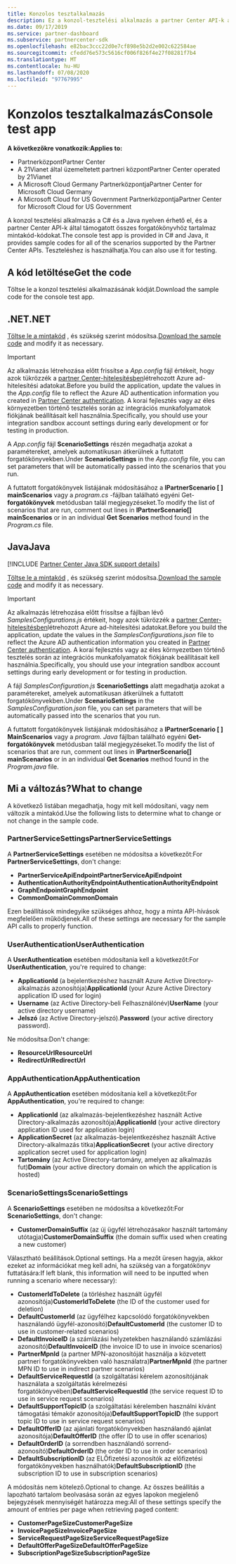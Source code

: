 ```yaml
---
title: Konzolos tesztalkalmazás
description: Ez a konzol-tesztelési alkalmazás a partner Center API-k által támogatott összes forgatókönyvhöz tartalmaz mintakód-kódot. Teszteléshez is használhatja.
ms.date: 09/17/2019
ms.service: partner-dashboard
ms.subservice: partnercenter-sdk
ms.openlocfilehash: e82bac3ccc22d0e7cf898e5b2d2e002c622584ae
ms.sourcegitcommit: cfedd76e573c5616cf006f826f4e27f08281f7b4
ms.translationtype: MT
ms.contentlocale: hu-HU
ms.lasthandoff: 07/08/2020
ms.locfileid: "97767995"
---
```

# <a name="console-test-app"></a><span data-ttu-id="da717-104">Konzolos tesztalkalmazás</span><span class="sxs-lookup"><span data-stu-id="da717-104">Console test app</span></span>

<span data-ttu-id="da717-105">**A következőkre vonatkozik:**</span><span class="sxs-lookup"><span data-stu-id="da717-105">**Applies to:**</span></span>

- <span data-ttu-id="da717-106">Partnerközpont</span><span class="sxs-lookup"><span data-stu-id="da717-106">Partner Center</span></span>
- <span data-ttu-id="da717-107">A 21Vianet által üzemeltetett partneri központ</span><span class="sxs-lookup"><span data-stu-id="da717-107">Partner Center operated by 21Vianet</span></span>
- <span data-ttu-id="da717-108">A Microsoft Cloud Germany Partnerközpontja</span><span class="sxs-lookup"><span data-stu-id="da717-108">Partner Center for Microsoft Cloud Germany</span></span>
- <span data-ttu-id="da717-109">A Microsoft Cloud for US Government Partnerközpontja</span><span class="sxs-lookup"><span data-stu-id="da717-109">Partner Center for Microsoft Cloud for US Government</span></span>

<span data-ttu-id="da717-110">A konzol tesztelési alkalmazás a C# és a Java nyelven érhető el, és a partner Center API-k által támogatott összes forgatókönyvhöz tartalmaz mintakód-kódokat.</span><span class="sxs-lookup"><span data-stu-id="da717-110">The console test app is provided in C# and Java, it provides sample codes for all of the scenarios supported by the Partner Center APIs.</span></span> <span data-ttu-id="da717-111">Teszteléshez is használhatja.</span><span class="sxs-lookup"><span data-stu-id="da717-111">You can also use it for testing.</span></span>

## <a name="get-the-code"></a><span data-ttu-id="da717-112">A kód letöltése</span><span class="sxs-lookup"><span data-stu-id="da717-112">Get the code</span></span>

<span data-ttu-id="da717-113">Töltse le a konzol tesztelési alkalmazásának kódját.</span><span class="sxs-lookup"><span data-stu-id="da717-113">Download the sample code for the console test app.</span></span>

## <a name="net"></a><span data-ttu-id="da717-114">.NET</span><span class="sxs-lookup"><span data-stu-id="da717-114">.NET</span></span>

<span data-ttu-id="da717-115">[Töltse le a mintakód](https://go.microsoft.com/fwlink/p/?LinkId=746682) , és szükség szerint módosítsa.</span><span class="sxs-lookup"><span data-stu-id="da717-115">[Download the sample code](https://go.microsoft.com/fwlink/p/?LinkId=746682) and modify it as necessary.</span></span>

> [!IMPORTANT]
> <span data-ttu-id="da717-116">Az alkalmazás létrehozása előtt frissítse a *App.config* fájl értékeit, hogy azok tükrözzék a [partner Center-hitelesítésben](partner-center-authentication.md)létrehozott Azure ad-hitelesítési adatokat.</span><span class="sxs-lookup"><span data-stu-id="da717-116">Before you build the application, update the values in the *App.config* file to reflect the Azure AD authentication information you created in [Partner Center authentication](partner-center-authentication.md).</span></span> <span data-ttu-id="da717-117">A korai fejlesztés vagy az éles környezetben történő tesztelés során az integrációs munkafolyamatok fiókjának beállításait kell használnia.</span><span class="sxs-lookup"><span data-stu-id="da717-117">Specifically, you should use your integration sandbox account settings during early development or for testing in production.</span></span>

<span data-ttu-id="da717-118">A *App.config* fájl **ScenarioSettings** részén megadhatja azokat a paramétereket, amelyek automatikusan átkerülnek a futtatott forgatókönyvekben.</span><span class="sxs-lookup"><span data-stu-id="da717-118">Under **ScenarioSettings** in the *App.config* file, you can set parameters that will be automatically passed into the scenarios that you run.</span></span>

<span data-ttu-id="da717-119">A futtatott forgatókönyvek listájának módosításához a **IPartnerScenario \[ \] mainScenarios** vagy a *program.cs* -fájlban található egyéni Get- **forgatókönyvek** metódusban talál megjegyzéseket.</span><span class="sxs-lookup"><span data-stu-id="da717-119">To modify the list of scenarios that are run, comment out lines in **IPartnerScenario\[\] mainScenarios** or in an individual **Get Scenarios** method found in the *Program.cs* file.</span></span>

## <a name="java"></a><span data-ttu-id="da717-120">Java</span><span class="sxs-lookup"><span data-stu-id="da717-120">Java</span></span>

[!INCLUDE [Partner Center Java SDK support details](../includes/java-sdk-support.md)]

<span data-ttu-id="da717-121">[Töltse le a mintakód](https://go.microsoft.com/fwlink/p/?LinkId=2026887) , és szükség szerint módosítsa.</span><span class="sxs-lookup"><span data-stu-id="da717-121">[Download the sample code](https://go.microsoft.com/fwlink/p/?LinkId=2026887) and modify it as necessary.</span></span>

> [!IMPORTANT]
> <span data-ttu-id="da717-122">Az alkalmazás létrehozása előtt frissítse a fájlban lévő *SamplesConfigurations.js* értékeit, hogy azok tükrözzék a [partner Center-hitelesítésben](partner-center-authentication.md)létrehozott Azure ad-hitelesítési adatokat.</span><span class="sxs-lookup"><span data-stu-id="da717-122">Before you build the application, update the values in the *SamplesConfigurations.json* file to reflect the Azure AD authentication information you created in [Partner Center authentication](partner-center-authentication.md).</span></span> <span data-ttu-id="da717-123">A korai fejlesztés vagy az éles környezetben történő tesztelés során az integrációs munkafolyamatok fiókjának beállításait kell használnia.</span><span class="sxs-lookup"><span data-stu-id="da717-123">Specifically, you should use your integration sandbox account settings during early development or for testing in production.</span></span>

<span data-ttu-id="da717-124">A fájl *SamplesConfiguration.js* **ScenarioSettings** alatt megadhatja azokat a paramétereket, amelyek automatikusan átkerülnek a futtatott forgatókönyvekben.</span><span class="sxs-lookup"><span data-stu-id="da717-124">Under **ScenarioSettings** in the *SamplesConfiguration.json* file, you can set parameters that will be automatically passed into the scenarios that you run.</span></span>

<span data-ttu-id="da717-125">A futtatott forgatókönyvek listájának módosításához a **IPartnerScenario \[ \] MainScenarios** vagy a *program. Java* fájlban található egyéni **Get-forgatókönyvek** metódusban talál megjegyzéseket.</span><span class="sxs-lookup"><span data-stu-id="da717-125">To modify the list of scenarios that are run, comment out lines in **IPartnerScenario\[\] mainScenarios** or in an individual **Get Scenarios** method found in the *Program.java* file.</span></span>

## <a name="what-to-change"></a><span data-ttu-id="da717-126">Mi a változás?</span><span class="sxs-lookup"><span data-stu-id="da717-126">What to change</span></span>

<span data-ttu-id="da717-127">A következő listában megadhatja, hogy mit kell módosítani, vagy nem változik a mintakód.</span><span class="sxs-lookup"><span data-stu-id="da717-127">Use the following lists to determine what to change or not change in the sample code.</span></span>

### <a name="partnerservicesettings"></a><span data-ttu-id="da717-128">PartnerServiceSettings</span><span class="sxs-lookup"><span data-stu-id="da717-128">PartnerServiceSettings</span></span>

<span data-ttu-id="da717-129">A **PartnerServiceSettings** esetében ne módosítsa a következőt:</span><span class="sxs-lookup"><span data-stu-id="da717-129">For **PartnerServiceSettings**, don't change:</span></span>

- <span data-ttu-id="da717-130">**PartnerServiceApiEndpoint**</span><span class="sxs-lookup"><span data-stu-id="da717-130">**PartnerServiceApiEndpoint**</span></span>
- <span data-ttu-id="da717-131">**AuthenticationAuthorityEndpoint**</span><span class="sxs-lookup"><span data-stu-id="da717-131">**AuthenticationAuthorityEndpoint**</span></span>
- <span data-ttu-id="da717-132">**GraphEndpoint**</span><span class="sxs-lookup"><span data-stu-id="da717-132">**GraphEndpoint**</span></span>
- <span data-ttu-id="da717-133">**CommonDomain**</span><span class="sxs-lookup"><span data-stu-id="da717-133">**CommonDomain**</span></span>

<span data-ttu-id="da717-134">Ezen beállítások mindegyike szükséges ahhoz, hogy a minta API-hívások megfelelően működjenek.</span><span class="sxs-lookup"><span data-stu-id="da717-134">All of these settings are necessary for the sample API calls to properly function.</span></span>

### <a name="userauthentication"></a><span data-ttu-id="da717-135">UserAuthentication</span><span class="sxs-lookup"><span data-stu-id="da717-135">UserAuthentication</span></span>

<span data-ttu-id="da717-136">A **UserAuthentication** esetében módosítania kell a következőt:</span><span class="sxs-lookup"><span data-stu-id="da717-136">For **UserAuthentication**, you're required to change:</span></span>

- <span data-ttu-id="da717-137">**ApplicationId** (a bejelentkezéshez használt Azure Active Directory-alkalmazás azonosítója)</span><span class="sxs-lookup"><span data-stu-id="da717-137">**ApplicationId** (your Azure Active Directory application ID used for login)</span></span>
- <span data-ttu-id="da717-138">**Username** (az Active Directory-beli Felhasználónév)</span><span class="sxs-lookup"><span data-stu-id="da717-138">**UserName** (your active directory username)</span></span>
- <span data-ttu-id="da717-139">**Jelszó** (az Active Directory-jelszó).</span><span class="sxs-lookup"><span data-stu-id="da717-139">**Password** (your active directory password).</span></span>

<span data-ttu-id="da717-140">Ne módosítsa:</span><span class="sxs-lookup"><span data-stu-id="da717-140">Don't change:</span></span>

- <span data-ttu-id="da717-141">**ResourceUrl**</span><span class="sxs-lookup"><span data-stu-id="da717-141">**ResourceUrl**</span></span>
- <span data-ttu-id="da717-142">**RedirectUrl**</span><span class="sxs-lookup"><span data-stu-id="da717-142">**RedirectUrl**</span></span>

### <a name="appauthentication"></a><span data-ttu-id="da717-143">AppAuthentication</span><span class="sxs-lookup"><span data-stu-id="da717-143">AppAuthentication</span></span>

<span data-ttu-id="da717-144">A **AppAuthentication** esetében módosítania kell a következőt:</span><span class="sxs-lookup"><span data-stu-id="da717-144">For **AppAuthentication**, you're required to change:</span></span>

- <span data-ttu-id="da717-145">**ApplicationId** (az alkalmazás-bejelentkezéshez használt Active Directory-alkalmazás azonosítója)</span><span class="sxs-lookup"><span data-stu-id="da717-145">**ApplicationId** (your active directory application ID used for application login)</span></span>
- <span data-ttu-id="da717-146">**ApplicationSecret** (az alkalmazás-bejelentkezéshez használt Active Directory-alkalmazás titka)</span><span class="sxs-lookup"><span data-stu-id="da717-146">**ApplicationSecret** (your active directory application secret used for application login)</span></span>
- <span data-ttu-id="da717-147">**Tartomány** (az Active Directory-tartomány, amelyen az alkalmazás fut)</span><span class="sxs-lookup"><span data-stu-id="da717-147">**Domain** (your active directory domain on which the application is hosted)</span></span>

### <a name="scenariosettings"></a><span data-ttu-id="da717-148">ScenarioSettings</span><span class="sxs-lookup"><span data-stu-id="da717-148">ScenarioSettings</span></span>

<span data-ttu-id="da717-149">A **ScenarioSettings** esetében ne módosítsa a következőt:</span><span class="sxs-lookup"><span data-stu-id="da717-149">For **ScenarioSettings**, don't change:</span></span>

- <span data-ttu-id="da717-150">**CustomerDomainSuffix** (az új ügyfél létrehozásakor használt tartomány utótagja)</span><span class="sxs-lookup"><span data-stu-id="da717-150">**CustomerDomainSuffix** (the domain suffix used when creating a new customer)</span></span>

<span data-ttu-id="da717-151">Választható beállítások.</span><span class="sxs-lookup"><span data-stu-id="da717-151">Optional settings.</span></span> <span data-ttu-id="da717-152">Ha a mezőt üresen hagyja, akkor ezeket az információkat meg kell adni, ha szükség van a forgatókönyv futtatására:</span><span class="sxs-lookup"><span data-stu-id="da717-152">If left blank, this information will need to be inputted when running a scenario where necessary):</span></span>

- <span data-ttu-id="da717-153">**CustomerIdToDelete** (a törléshez használt ügyfél azonosítója)</span><span class="sxs-lookup"><span data-stu-id="da717-153">**CustomerIdToDelete** (the ID of the customer used for deletion)</span></span>
- <span data-ttu-id="da717-154">**DefaultCustomerId** (az ügyfélhez kapcsolódó forgatókönyvekben használandó ügyfél-azonosító)</span><span class="sxs-lookup"><span data-stu-id="da717-154">**DefaultCustomerId** (the customer ID to use in customer-related scenarios)</span></span>
- <span data-ttu-id="da717-155">**DefaultInvoiceID** (a számlázási helyzetekben használandó számlázási azonosító)</span><span class="sxs-lookup"><span data-stu-id="da717-155">**DefaultInvoiceID** (the invoice ID to use in invoice scenarios)</span></span>
- <span data-ttu-id="da717-156">**PartnerMpnId** (a partner MPN-azonosítóját használja a közvetett partneri forgatókönyvekben való használatra)</span><span class="sxs-lookup"><span data-stu-id="da717-156">**PartnerMpnId** (the partner MPN ID to use in indirect partner scenarios)</span></span>
- <span data-ttu-id="da717-157">**DefaultServiceRequestId** (a szolgáltatási kérelem azonosítójának használata a szolgáltatás kérelmezési forgatókönyvében)</span><span class="sxs-lookup"><span data-stu-id="da717-157">**DefaultServiceRequestId** (the service request ID to use in service request scenarios)</span></span>
- <span data-ttu-id="da717-158">**DefaultSupportTopicID** (a szolgáltatási kérelemben használni kívánt támogatási témakör azonosítója)</span><span class="sxs-lookup"><span data-stu-id="da717-158">**DefaultSupportTopicID** (the support topic ID to use in service request scenarios)</span></span>
- <span data-ttu-id="da717-159">**DefaultOfferID** (az ajánlati forgatókönyvekben használandó ajánlat azonosítója)</span><span class="sxs-lookup"><span data-stu-id="da717-159">**DefaultOfferID** (the offer ID to use in offer scenarios)</span></span>
- <span data-ttu-id="da717-160">**DefaultOrderID** (a sorrendben használandó sorrend-azonosító)</span><span class="sxs-lookup"><span data-stu-id="da717-160">**DefaultOrderID** (the order ID to use in order scenarios)</span></span>
- <span data-ttu-id="da717-161">**DefaultSubscriptionID** (az ELŐfizetési azonosítók az előfizetési forgatókönyvekben használhatók)</span><span class="sxs-lookup"><span data-stu-id="da717-161">**DefaultSubscriptionID** (the subscription ID to use in subscription scenarios)</span></span>

<span data-ttu-id="da717-162">A módosítás nem kötelező.</span><span class="sxs-lookup"><span data-stu-id="da717-162">Optional to change.</span></span> <span data-ttu-id="da717-163">Az összes beállítás a lapozható tartalom beolvasása során az egyes lapokon megjelenő bejegyzések mennyiségét határozza meg:</span><span class="sxs-lookup"><span data-stu-id="da717-163">All of these settings specify the amount of entries per page when retrieving paged content:</span></span>

- <span data-ttu-id="da717-164">**CustomerPageSize**</span><span class="sxs-lookup"><span data-stu-id="da717-164">**CustomerPageSize**</span></span>
- <span data-ttu-id="da717-165">**InvoicePageSize**</span><span class="sxs-lookup"><span data-stu-id="da717-165">**InvoicePageSize**</span></span>
- <span data-ttu-id="da717-166">**ServiceRequestPageSize**</span><span class="sxs-lookup"><span data-stu-id="da717-166">**ServiceRequestPageSize**</span></span>
- <span data-ttu-id="da717-167">**DefaultOfferPageSize**</span><span class="sxs-lookup"><span data-stu-id="da717-167">**DefaultOfferPageSize**</span></span>
- <span data-ttu-id="da717-168">**SubscriptionPageSize**</span><span class="sxs-lookup"><span data-stu-id="da717-168">**SubscriptionPageSize**</span></span>
